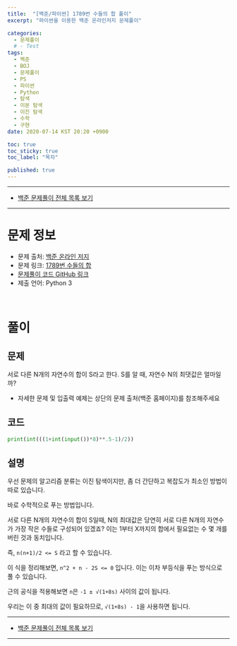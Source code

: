 ```yaml
---
title:  "[백준/파이썬] 1789번 수들의 합 풀이"
excerpt: "파이썬을 이용한 백준 온라인저지 문제풀이"

categories:
  - 문제풀이
  # - Test
tags:
  - 백준
  - BOJ
  - 문제풀이
  - PS
  - 파이썬
  - Python
  - 탐색
  - 이분 탐색
  - 이진 탐색
  - 수학
  - 구현
date: 2020-07-14 KST 20:20 +0900

toc: true
toc_sticky: true
toc_label: "목차"

published: true
---
```


- - -

 - [백준 문제풀이 전체 목록 보기](/boj)

- - -

# 문제 정보
 - 문제 출처: [백준 온라인 저지](http://boj.kr/)
 - 문제 링크: [1789번 수들의 합](https://www.acmicpc.net/problem/1789)
 - [문제풀이 코드 GitHub 링크](https://github.com/NeoMindStd/CodingLife)
 - 제출 언어: Python 3
 
 <br>

# 풀이

## 문제

서로 다른 N개의 자연수의 합이 S라고 한다. S를 알 때, 자연수 N의 최댓값은 얼마일까?

* 자세한 문제 및 입출력 예제는 상단의 문제 출처(백준 홈페이지)를 참조해주세요

## 코드

```python
print(int(((1+int(input())*8)**.5-1)/2))
```

## 설명

우선 문제의 알고리즘 분류는 이진 탐색이지만, 좀 더 간단하고 복잡도가 최소인 방법이 따로 있습니다.

바로 수학적으로 푸는 방법입니다.

서로 다른 N개의 자연수의 합이 S일때, N의 최대값은 당연히 서로 다른 N개의 자연수가 가장 작은 수들로 구성되어 있겠죠? 이는 1부터 X까지의 합에서 필요없는 수 몇 개를 버린 것과 동치입니다.

즉, `n(n+1)/2 <= S` 라고 할 수 있습니다.

이 식을 정리해보면, `n^2 + n - 2S <= 0` 입니다. 이는 이차 부등식을 푸는 방식으로 풀 수 있습니다.

근의 공식을 적용해보면
`n`은 `-1 ± √(1+8s)` 사이의 값이 됩니다.

우리는 이 중 최대의 값이 필요하므로, `√(1+8s) - 1`을 사용하면 됩니다.

- - -

 - [백준 문제풀이 전체 목록 보기](/boj)

- - -
